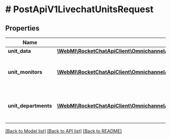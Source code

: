 # # PostApiV1LivechatUnitsRequest

## Properties

Name | Type | Description | Notes
------------ | ------------- | ------------- | -------------
**unit_data** | [**\WebMI\RocketChatApiClient\OmnichannelApi\Model\PostApiV1LivechatUnitsRequestUnitData**](PostApiV1LivechatUnitsRequestUnitData.md) |  |
**unit_monitors** | [**\WebMI\RocketChatApiClient\OmnichannelApi\Model\PostApiV1LivechatUnitsRequestUnitMonitorsInner[]**](PostApiV1LivechatUnitsRequestUnitMonitorsInner.md) | The object containing the unit monitors information. |
**unit_departments** | [**\WebMI\RocketChatApiClient\OmnichannelApi\Model\PostApiV1LivechatUnitsRequestUnitDepartmentsInner[]**](PostApiV1LivechatUnitsRequestUnitDepartmentsInner.md) | The object containing the department information. |

[[Back to Model list]](../../README.md#models) [[Back to API list]](../../README.md#endpoints) [[Back to README]](../../README.md)
